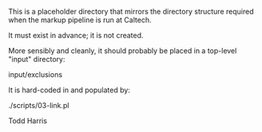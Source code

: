 This is a placeholder directory that mirrors
the directory structure required when the
markup pipeline is run at Caltech.

It must exist in advance; it is not created.

More sensibly and cleanly, it should probably
be placed in a top-level "input" directory:

  input/exclusions

It is hard-coded in and populated by:

  ./scripts/03-link.pl

Todd Harris
